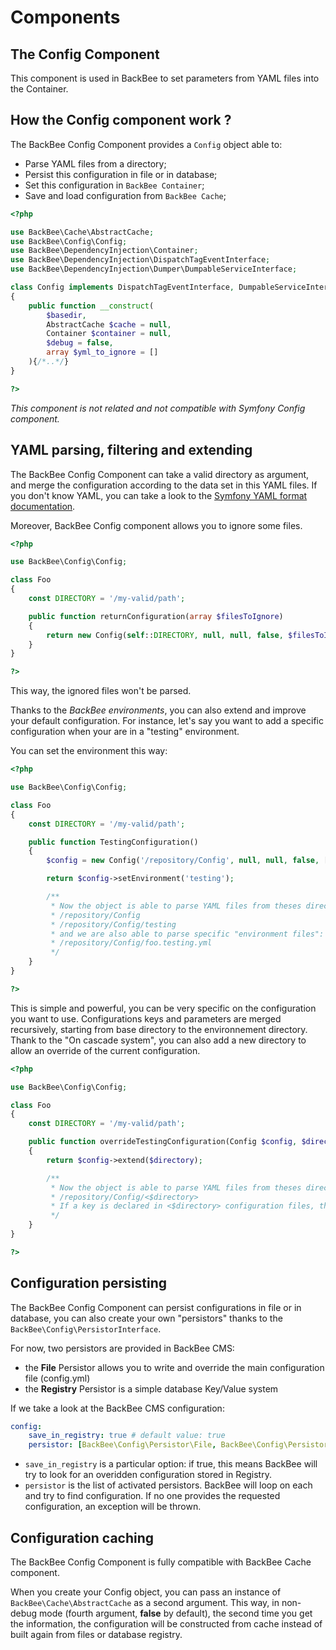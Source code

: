 # Components

## The Config Component

This component is used in BackBee to set parameters from YAML files into the Container.

## How the Config component work ?

The BackBee Config Component provides a ``Config`` object able to:

* Parse YAML files from a directory;
* Persist this configuration in file or in database;
* Set this configuration in ``BackBee Container``;
* Save and load configuration from ``BackBee Cache``;


```php
<?php

use BackBee\Cache\AbstractCache;
use BackBee\Config\Config;
use BackBee\DependencyInjection\Container;
use BackBee\DependencyInjection\DispatchTagEventInterface;
use BackBee\DependencyInjection\Dumper\DumpableServiceInterface;

class Config implements DispatchTagEventInterface, DumpableServiceInterface
{
    public function __construct(
        $basedir,
        AbstractCache $cache = null,
        Container $container = null,
        $debug = false,
        array $yml_to_ignore = []
    ){/*..*/}
}

?>
```

*This component is not related and not compatible with Symfony Config component.*

## YAML parsing, filtering and extending

The BackBee Config Component can take a valid directory as argument, and merge the configuration according to the data set
in this YAML files. If you don't know YAML, you can take a look to the [Symfony YAML format documentation](http://symfony.com/doc/current/components/yaml/yaml_format.html).

Moreover, BackBee Config component allows you to ignore some files.

```php
<?php

use BackBee\Config\Config;

class Foo
{
    const DIRECTORY = '/my-valid/path';

    public function returnConfiguration(array $filesToIgnore)
    {
        return new Config(self::DIRECTORY, null, null, false, $filesToIgnore);
    }
}

?>
```

This way, the ignored files won't be parsed.


Thanks to the *BackBee environments*, you can also extend and improve your default configuration.
For instance, let's say you want to add a specific configuration when your are in a "testing" environment.

You can set the environment this way:


```php
<?php

use BackBee\Config\Config;

class Foo
{
    const DIRECTORY = '/my-valid/path';

    public function TestingConfiguration()
    {
        $config = new Config('/repository/Config', null, null, false, []);

        return $config->setEnvironment('testing');

        /**
         * Now the object is able to parse YAML files from theses directories:
         * /repository/Config
         * /repository/Config/testing
         * and we are also able to parse specific "environment files":
         * /repository/Config/foo.testing.yml
         */
    }
}

?>
```

This is simple and powerful, you can be very specific on the configuration you want to use.
Configurations keys and parameters are merged recursively, starting from base directory to the environnement directory.
Thank to the "On cascade system", you can also add a new directory to allow an override of the current configuration.

```php
<?php

use BackBee\Config\Config;

class Foo
{
    const DIRECTORY = '/my-valid/path';

    public function overrideTestingConfiguration(Config $config, $directory)
    {
        return $config->extend($directory);

        /**
         * Now the object is able to parse YAML files from theses directories:
         * /repository/Config/<$directory>
         * If a key is declared in <$directory> configuration files, the configuration is overriden
         */
    }
}

?>
```

## Configuration persisting

The BackBee Config Component can persist configurations in file or in database, you can also create your own "persistors"
thanks to the ``BackBee\Config\PersistorInterface``.

For now, two persistors are provided in BackBee CMS:

* the **File** Persistor allows you to write and override the main configuration file (config.yml)
* the **Registry** Persistor is a simple database Key/Value system

If we take a look at the BackBee CMS configuration:

```yaml
config:
    save_in_registry: true # default value: true
    persistor: [BackBee\Config\Persistor\File, BackBee\Config\Persistor\Registry]
```

* ``save_in_registry`` is a particular option: if true, this means BackBee will try to look for an overidden configuration
  stored in Registry.
* ``persistor`` is the list of activated persistors. BackBee will loop on each and try to find configuration. If no one
  provides the requested configuration, an exception will be thrown.

## Configuration caching

The BackBee Config Component is fully compatible with BackBee Cache component.

When you create your Config object, you can pass an instance of ``BackBee\Cache\AbstractCache`` as a second argument.
This way, in non-debug mode (fourth argument, **false** by default), the second time you get the information, the configuration
will be constructed from cache instead of built again from files or database registry.
